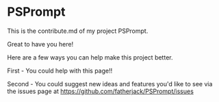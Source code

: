 ﻿# PSPrompt

This is the contribute.md of my project PSPrompt.

Great to have you here!

Here are a few ways you can help make this project better.

First - You could help with this page!!

Second - You could suggest new ideas and features you'd like to see via the issues page at <https://github.com/fatherjack/PSPrompt/issues>